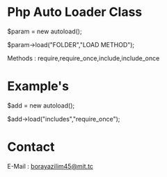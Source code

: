 # Php Auto Loader Class 

$param = new autoload();

$param->load("FOLDER","LOAD METHOD");

Methods : require,require_once,include,include_once

# Example's

$add = new autoload();

$add->load("includes","require_once");

# Contact
E-Mail : borayazilim45@mit.tc


